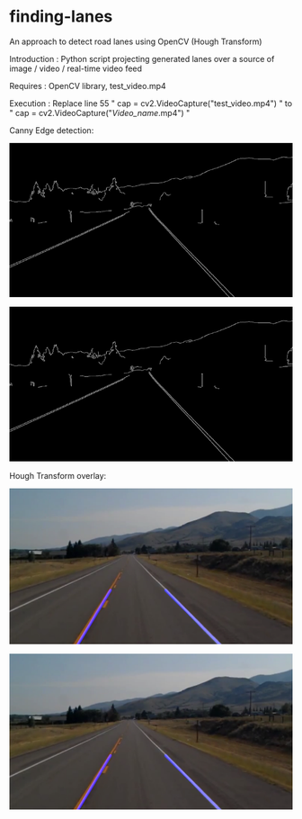 # finding-lanes

An approach to detect road lanes using OpenCV (Hough Transform)

Introduction : 
Python script projecting generated lanes over a source of image / video / real-time video feed 

Requires : OpenCV library, test_video.mp4

Execution : 
Replace line 55 " cap = cv2.VideoCapture("test_video.mp4") "  to  " cap = cv2.VideoCapture("*Video_name*.mp4") " 

Canny Edge detection:

![alt text](https://github.com/SujayGouda/finding-lanes/blob/master/grayscale.png)


![alt text](https://github.com/SujayGouda/finding-lanes/blob/master/grayscale.png?raw=true)

Hough Transform overlay:

![alt text](https://github.com/SujayGouda/finding-lanes/blob/master/4.png)

![alt text](https://github.com/SujayGouda/finding-lanes/blob/master/4.png?raw=true)




